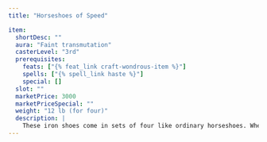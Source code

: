 ```yaml
---
title: "Horseshoes of Speed"

item:
  shortDesc: ""
  aura: "Faint transmutation"
  casterLevel: "3rd"
  prerequisites:
    feats: ["{% feat_link craft-wondrous-item %}"]
    spells: ["{% spell_link haste %}"]
    special: []
  slot: ""
  marketPrice: 3000
  marketPriceSpecial: ""
  weight: "12 lb (for four)"
  description: |
    These iron shoes come in sets of four like ordinary horseshoes. When affixed to an animal's hooves, they increase the animal's base land speed by 30 feet; this counts as an enhancement bonus. As with other effects that increase speed, jumping distances increase proportionally. All four shoes must be worn by the same animal for the magic to be effective.
---
```

